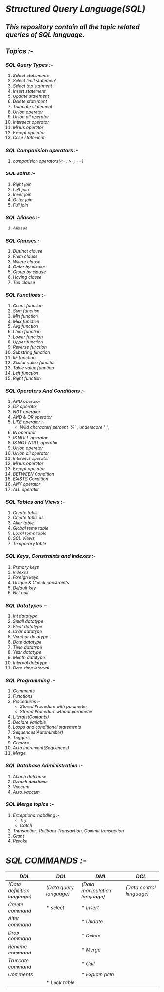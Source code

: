 # **_Structured Query Language(SQL)_**

## *This repository contain all the topic related queries of SQL language.*

## *Topics :-*
### *SQL Query Types :-*
1. *Select statements*
2. *Select limit statement*
3. *Select top statment*
4. *Insert statement*
5. *Update statement*
6. *Delete statement*
7. *Truncate statement*
8. *Union operator*
9. *Union all operator*
10. *Intersect operator*
11. *Minus operator*
12. *Except operator*
13. *Case statement*

### *SQL Comparision operators :-*
1. *comparision operators(<=, >=, ==)*

### *SQL Joins :-* 
1. *Right join*
2. *Left join*
3. *Inner join*
4. *Outer join*
5. *Full join*

### *SQL Aliases :-*
1. *Aliases*

### *SQL Clauses :-*
1. *Distinct clause*
2. *From clause*
3. *Where clause*
4. *Order by clause*
5. *Group by clause*
6. *Having clause*
7. *Top clause*

### *SQL Functions :-*
1. *Count function*
2. *Sum function*
3. *Min function*
4. *Max function*
5. *Avg function*
6. *Ltrim function*
7. *Lower function*
8. *Upper function*
9. *Reverse function*
10. *Substring function*
11. *IIF function*
12. *Scalar value function*
13. *Table value function*
14. *Left function*
15. *Right function*

### *SQL Operators And Conditions :-*
1. *AND operator*
2. *OR operator*
3. *NOT operator*
4. *AND & OR operator* 
5. *LIKE operator :-*
   * *Wild character( percent '%' , underscore '_')*
6. *IN operator* 
7. *IS NULL operator*
8. *IS NOT NULL operator*
9. *Union operator*
10. *Union all operator*
11. *Intersect operator*
12. *Minus operator*
13. *Except operator*  
14. *BETWEEN Condition*
15. *EXISTS Condition*
16. *ANY operator*
17. *ALL operator*

### *SQL Tables and Views :-*
1. *Create table*
2. *Create table as*
3. *Alter table*
4. *Global temp table*
5. *Local temp table*
6. *SQL Views*
7. *Temporary table*

### *SQL Keys, Constraints and Indexes :-*
1. *Primary keys*
2. *Indexes*
3. *Foreign keys*
4. *Unique & Check constraints*
5. *Default key*
6. *Not null*

### *SQL Datatypes :-*
1. *Int datatype*
2. *Small datatype*
3. *Float datatype*
4. *Char datatype*
5. *Varchar datatype*
6. *Date datatype*
7. *Time datatype*
8. *Year datatype*
9. *Month datatype*
10. *Interval datatype*
11. *Date-time interval*

### *SQL Programming :-*
1. *Comments* 
2. *Functions*
3. *Procedures :-*
   * *Stored Procedure with parameter* 
   * *Stored Procedure wthout parameter*
4. *Literals(Contants)*
5. *Declare variable*
6. *Loops and conditional statements*
7. *Sequences(Autonumber)*
8. *Triggers*
9. *Cursors*
10. *Auto increment(Sequences)*
11. *Merge*

### *SQL Database Administration :-*
1. *Attach database*
2. *Detach database*
3. *Vaccum*
4. *Auto_vaccum*

### *SQL Merge topics :-*
1. *Exceptional habdling :-*
   * *Try*
   * *Catch*
2. *Transaction, Rollback Transaction, Commit transaction*
3. *Grant*
4. *Revoke*

# **_SQL COMMANDS :-_**
 *DDL*|*DQL*|*DML*|*DCL*
------|-----|-----|-----
*(Data definition language)*|*(Data query language)*|*(Data manipulation language)*|*(Data control language)*
*Create command*|* *select*|* *Insert*
*Alter command*||* *Update*
*Drop command*||* *Delete*
*Rename command*||* *Merge*
*Truncate command*||* *Call*
*Comments*||* *Explain paln*
||* *Lock table*



